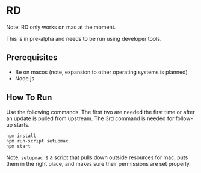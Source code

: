 # RD

Note: RD only works on mac at the moment.

This is in pre-alpha and needs to be run using developer tools.

## Prerequisites

* Be on macos (note, expansion to other operating systems is planned)
* Node.js

## How To Run

Use the following commands. The first two are needed the first time or after an
update is pulled from upstream. The 3rd command is needed for follow-up starts.

```
npm install
npm run-script setupmac
npm start
``` 

Note, `setupmac` is a script that pulls down outside resources for mac, puts them
in the right place, and makes sure their permissions are set properly.